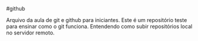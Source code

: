 #github

Arquivo da aula de git e github para iniciantes.
Este é um repositório teste para ensinar como o git funciona.
Entendendo como subir repositórios local no servidor remoto.